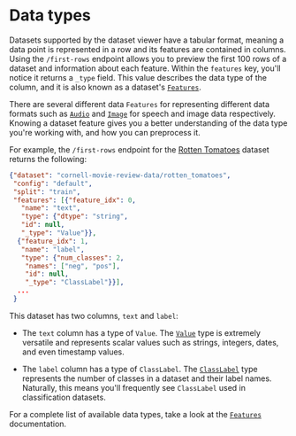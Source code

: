 # Data types

Datasets supported by the dataset viewer have a tabular format, meaning a data point is represented in a row and its features are contained in columns. Using the `/first-rows` endpoint allows you to preview the first 100 rows of a dataset and information about each feature. Within the `features` key, you'll notice it returns a `_type` field. This value describes the data type of the column, and it is also known as a dataset's [`Features`](https://huggingface.co/docs/datasets/about_dataset_features). 

There are several different data `Features` for representing different data formats such as [`Audio`](https://huggingface.co/docs/datasets/v2.5.2/en/package_reference/main_classes#datasets.Audio) and [`Image`](https://huggingface.co/docs/datasets/v2.5.2/en/package_reference/main_classes#datasets.Image) for speech and image data respectively. Knowing a dataset feature gives you a better understanding of the data type you're working with, and how you can preprocess it.

For example, the `/first-rows` endpoint for the [Rotten Tomatoes](https://huggingface.co/datasets/cornell-movie-review-data/rotten_tomatoes) dataset returns the following:

```json
{"dataset": "cornell-movie-review-data/rotten_tomatoes",
 "config": "default",
 "split": "train",
 "features": [{"feature_idx": 0,
   "name": "text",
   "type": {"dtype": "string", 
   "id": null,
   "_type": "Value"}},
  {"feature_idx": 1,
   "name": "label",
   "type": {"num_classes": 2,
    "names": ["neg", "pos"],
    "id": null,
    "_type": "ClassLabel"}}],
  ...
 }
```

This dataset has two columns, `text` and `label`:

- The `text` column has a type of `Value`. The [`Value`](https://huggingface.co/docs/datasets/v2.5.2/en/package_reference/main_classes#datasets.Value) type is extremely versatile and represents scalar values such as strings, integers, dates, and even timestamp values.

- The `label` column has a type of `ClassLabel`. The [`ClassLabel`](https://huggingface.co/docs/datasets/v2.5.2/en/package_reference/main_classes#datasets.ClassLabel) type represents the number of classes in a dataset and their label names. Naturally, this means you'll frequently see `ClassLabel` used in classification datasets.

For a complete list of available data types, take a look at the [`Features`](https://huggingface.co/docs/datasets/v2.5.2/en/package_reference/main_classes#datasets.Features) documentation.
